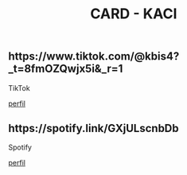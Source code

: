 <!DOCTYPE html>
<html lang="en">
<head>
    <meta charset="UTF-8">
    <meta name="viewport" content="width=device-width, initial-scale=1.0">
    <link rel="stylesheet" href="styles.css">
</head>
<body>
    <header>
        <h1>CARD - KACI</h1>
    </header>
    <main>
        <div class="card">
            <h2> https://www.tiktok.com/@kbis4?_t=8fmOZQwjx5i&_r=1 </h2>
            <p>TikTok</p>
            <a href="#">perfil</a>
        </div>
        <div class="card">
            <h2>https://spotify.link/GXjULscnbDb</h2>
            <p>Spotify</p>
            <a href="#">perfil</a>
        </div>
</body>
        
</html>
